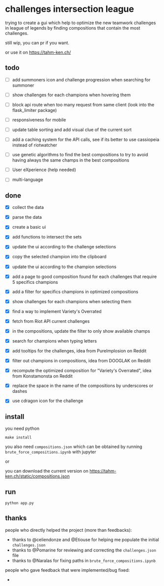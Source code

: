 # challenges intersection league

trying to create a gui which help to optimize the new teamwork challenges in league of legends by finding compositions that contain the most challenges.

still wip, you can pr if you want.

or use it on https://tahm-ken.ch/

## todo
- [ ] add summoners icon and challenge progression when searching for summoner
- [ ] show challenges for each champions when hovering them
- [ ] block api route when too many request from same client (look into the flask_limiter package)
- [ ] responsiveness for mobile
- [ ] update table sorting and add visual clue of the current sort
- [ ] add a caching system for the API calls, see if its better to use cassiopeia instead of riotwatcher
- [ ] use genetic algorithms to find the best compositions to try to avoid having always the same champs in the best compositions
- [ ] User eXperience (help needed)
- [ ] multi-language


## done
- [x] collect the data
- [x] parse the data
- [x] create a basic ui
- [x] add functions to intersect the sets
- [x] update the ui according to the challenge selections
- [x] copy the selected champion into the clipboard
- [x] update the ui according to the champion selections
- [x] add a page to good composition found for each challenges that require 5 specifics champions
- [x] add a filter for specifics champions in optimized compositions
- [x] show challenges for each champions when selecting them 
- [x] find a way to implement Variety's Overrated
- [x] fetch from Riot API current challenges
- [x] in the compositions, update the filter to only show available champs
- [x] search for champions when typing letters
- [x] add tooltips for the challenges, idea from PureImplosion on Reddit
- [x] filter out champions in compositions, idea from DOOGLAK on Reddit
- [x] recompute the optimized composition for "Variety's Overrated", idea from Konstamonsta on Reddit
- [x] replace the space in the name of the compositions by underscores or dashes
- [x] use cdragon icon for the challenge


## install
you need python

```
make install
```

you also need `compositions.json` which can be obtained by running `brute_force_compositions.ipynb` with jupyter

or

you can download the current version on https://tahm-ken.ch/static/compositions.json

## run
```
python app.py
```

## thanks

people who directly helped the project (more than feedbacks):

- thanks to @celiendonze and @Etiouse for helping me populate the initial `challenges.json`
- thanks to @Pomarine for reviewing and correcting the `challenges.json` file
- thanks to @Naralas for fixing paths in `brute_force_compositions.ipynb`

people who gave feedback that were implemented/bug fixed:

- 